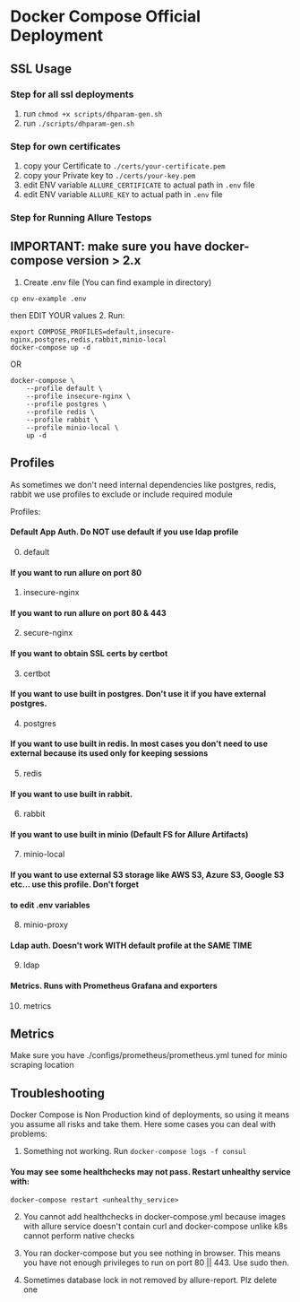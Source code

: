 # Docker Compose Official Deployment

## SSL Usage

### Step for all ssl deployments

1. run ```chmod +x scripts/dhparam-gen.sh```
2. run ```./scripts/dhparam-gen.sh```

### Step for own certificates
1. copy your Certificate to ```./certs/your-certificate.pem```
2. copy your Private key to ```./certs/your-key.pem```
3. edit ENV variable ```ALLURE_CERTIFICATE``` to actual path in ```.env``` file
4. edit ENV variable ```ALLURE_KEY``` to actual path in ```.env``` file

### Step for Running Allure Testops
## IMPORTANT: make sure you have docker-compose version > 2.x
1. Create .env file (You can find example in directory)
```shell
cp env-example .env
```
then EDIT YOUR values
2. Run:
```shell
export COMPOSE_PROFILES=default,insecure-nginx,postgres,redis,rabbit,minio-local
docker-compose up -d
```
OR
```shell
docker-compose \
    --profile default \
    --profile insecure-nginx \
    --profile postgres \
    --profile redis \
    --profile rabbit \
    --profile minio-local \
    up -d
```

## Profiles
As sometimes we don't need internal dependencies like postgres, redis, rabbit we use profiles to exclude or
include required module

Profiles:
#### Default App Auth. Do NOT use default if you use ldap profile
0. default
#### If you want to run allure on port 80
1. insecure-nginx 

#### If you want to run allure on port 80 & 443
2. secure-nginx

#### If you want to obtain SSL certs by certbot
3. certbot

#### If you want to use built in postgres. Don't use it if you have external postgres.
4. postgres

#### If you want to use built in redis. In most cases you don't need to use external because its used only for keeping sessions
5. redis

#### If you want to use built in rabbit.
6. rabbit

#### If you want to use built in minio (Default FS for Allure Artifacts)
7. minio-local

#### If you want to use external S3 storage like AWS S3, Azure S3, Google S3 etc... use this profile. Don't forget
#### to edit .env variables
8. minio-proxy

#### Ldap auth. Doesn't work WITH default profile at the SAME TIME
9. ldap
#### Metrics. Runs with Prometheus Grafana and exporters
10. metrics

## Metrics
Make sure you have ./configs/prometheus/prometheus.yml tuned for minio scraping location

## Troubleshooting
Docker Compose is Non Production kind of deployments, so using it means you assume all risks and take them.
Here some cases you can deal with problems:

1. Something not working.
Run ```docker-compose logs -f consul```
#### You may see some healthchecks may not pass. Restart unhealthy service with:
```docker-compose restart <unhealthy_service>```

2. You cannot add healthchecks in docker-compose.yml because images with allure service doesn't contain curl
and docker-compose unlike k8s cannot perform native checks

3. You ran docker-compose but you see nothing in browser. This means you have not enough privileges to run on
port 80 || 443. Use sudo then.

4. Sometimes database lock in not removed by allure-report. Plz delete one
